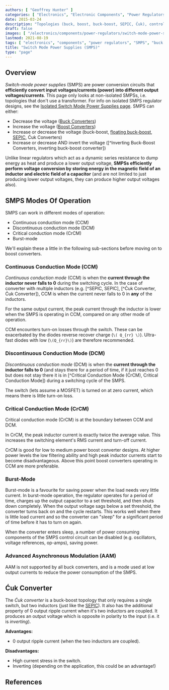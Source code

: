 ```yaml
---
authors: [ "Geoffrey Hunter" ]
categories: [ "Electronics", "Electronic Components", "Power Regulators" ]
date: 2015-03-24
description: "Topologies (buck, boost, buck-boost, SEPIC, Ćuk), control methods, component selection, equations, operation modes, schematics, examples and more info on switch-mode power supplies."
draft: false
images: [ "/electronics/components/power-regulators/switch-mode-power-supplies-smps/smps-buck-converter-simple.png" ]
lastmod: 2021-08-19
tags: [ "electronics", "components", "power regulators", "SMPS", "buck converter", "power electronics", "inductor", "capacitor", "regulation", "control methods", "constant frequency", "current-mode", "SNVA555", "PCM", "peak current mode", "CCM", "constant current mode", "SEPIC", "Cuk", "Ćuk" ]
title: "Switch Mode Power Supplies (SMPS)"
type: "page"
---
```


## Overview

_Switch-mode power supplies_ (SMPS) are power conversion circuits that **efficiently convert input voltages/currents (power) into different output voltages/currents**. This page only looks at non-isolated SMPSs, i.e. topologies that don't use a transformer. For info on isolated SMPS regulator designs, see the [Isolated Switch Mode Power Supplies page](/electronics/components/power-regulators/isolated-switch-mode-power-supplies/). SMPS can either:

* Decrease the voltage ([Buck Converters](buck-converters/))
* Increase the voltage ([Boost Converters](boost-converters/))
* Increase or decrease the voltage (buck-boost, [floating buck-boost](floating-buck-boost-converters/), [SEPIC](sepics/), Ćuk Converters)
* Increase or decrease AND invert the voltage ([^Inverting Buck-Boost Converters, inverting buck-boost converter])

Unlike linear regulators which act as a dynamic series resistance to dump energy as heat and produce a lower output voltage, **SMPSs efficiently perform voltage conversion by storing energy in the magnetic field of an inductor and electric field of a capacitor** (and are not limited to just producing lower output voltages, they can produce higher output voltages also).

## SMPS Modes Of Operation

SMPS can work in different modes of operation:

* Continuous conduction mode (CCM)
* Discontinuous conduction mode (DCM)
* Critical conduction mode (CrCM)
* Burst-mode

We'll explain these a little in the following sub-sections before moving on to boost converters.

### Continuous Conduction Mode (CCM)

_Continuous conduction mode_ (CCM) is when the **current through the inductor never falls to 0** during the switching cycle. In the case of converter with multiple inductors (e.g. [^SEPIC, SEPIC], [^Ćuk Converter, Ćuk Converter]), CCM is when the current never falls to 0 in **any** of the inductors.

For the same output current, the peak current through the inductor is lower when the SMPS is operating in CCM, compared on any other mode of operation.

CCM encounters turn-on losses through the switch. These can be exacerbated by the diodes reverse recover charge (`\( Q_{rr} \)`). Ultra-fast diodes with low (`\(Q_{rr}\)`) are therefore recommended.

### Discontinuous Conduction Mode (DCM)

_Discontinuous conduction mode_ (DCM) is when the **current through the inductor falls to 0** (and stays there for a period of time, if it just reaches 0 but does not stay there it is in [^Critical Conduction Mode (CrCM), Critical Conduction Mode]) during a switching cycle of the SMPS.

The switch (lets assume a MOSFET) is turned on at zero current, which means there is little turn-on loss.

### Critical Conduction Mode (CrCM)

Critical conduction mode (CrCM) is at the boundary between CCM and DCM. 

In CrCM, the peak inductor current is exactly twice the average value. This increases the switching element's RMS current and turn-off current.

CrCM is good for low to medium power boost converter designs. At higher power levels the low filtering ability and high peak inductor currents start to become disadvantageous. Above this point boost converters operating in CCM are more preferable.

### Burst-Mode

Burst-mode is a favourite for saving power when the load needs very little current. In burst-mode operation, the regulator operates for a period of time, charges up the output capacitor to a set threshold, and then shuts down completely. When the output voltage sags below a set threshold, the converter turns back on and the cycle restarts. This works well when there is little load current and so the converter can "sleep" for a significant period of time before it has to turn on again.

When the converter enters sleep, a number of power consuming components of the SMPS control circuit can be disabled (e.g. oscillators, voltage references, op-amps), saving power.

### Advanced Asynchronous Modulation (AAM)

AAM is not supported by all buck converters, and is a mode used at low output currents to reduce the power consumption of the SMPS.

## Ćuk Converter

The _Ćuk converter_ is a buck-boost topology that only requires a single switch, but two inductors (just like the [SEPIC](#_sepic)). It also has the additional property of 0 output ripple current when it's two inductors are coupled. It produces an output voltage which is opposite in polarity to the input (i.e. it is _inverting_).

**Advantages:**

* 0 output ripple current (when the two inductors are coupled).

**Disadvantages:**

* High current stress in the switch.
* Inverting (depending on the application, this could be an advantage!)

## References

[^bib-microsemi-v-i-mode]:  Maniktala, Sanjaya (2012). _Voltage-Mode, Current-Mode (and Hysteretic Control)_. Microsemi. Retrieved 2021-08-22, from https://www.microsemi.com/document-portal/doc_view/124786-voltage-mode-current-mode-and-hysteretic-control.
[^bib-onsemi-floating-buck-boost]:  OnSemi (2011, May). _Design Note DN05002/D: Buck-Boost Converter for 3A LEDs_. Retrieved 2021-09-16, from https://www.onsemi.com/pub/Collateral/DN05002-D.PDF.
